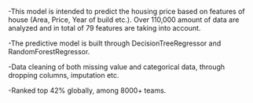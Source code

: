 -This model is intended to predict the housing price based on features of house (Area, Price, Year of build etc.). Over 110,000
amount of data are analyzed and in total of 79 features are taking into account. 

-The predictive model is built through DecisionTreeRegressor and RandomForestRegressor.

-Data cleaning of both missing value and categorical data, through dropping columns, imputation etc. 

-Ranked top 42% globally, among 8000+ teams. 
